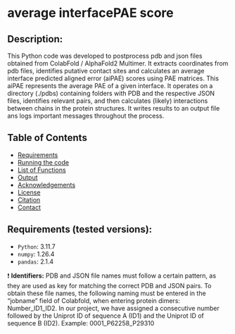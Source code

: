 # average interfacePAE score

## Description:
This Python code was developed to postprocess pdb and json files obtained from ColabFold / AlphaFold2 Multimer. 
It extracts coordinates from pdb files, identifies putative contact sites and calculates an average interface predicted aligned error (aiPAE) scores using PAE matrices. 
This aiPAE represents the average PAE of a given interface. It operates on a directory (./pdbs) containing folders with PDB and the respective JSON files, identifies relevant pairs, 
and then calculates (likely) interactions between chains in the protein structures. It writes results to an output file ans logs important messages throughout the process.<br>
## Table of Contents
- [Requirements](#requirements)
- [Running the code](#running-the-code)
- [List of Functions](#list-of-functions)
- [Output](#output)
- [Acknowledgements](#acknowledgements)
- [License](#license)
- [Citation](#citation)
- [Contact](#contact)

## Requirements (tested versions):
- `Python`: 3.11.7  
- `numpy`: 1.26.4
- `pandas`: 2.1.4
  
:exclamation: **Identifiers:**
PDB and JSON file names must follow a certain pattern, as they are used as key for matching the correct PDB and JSON pairs. 
To obtain these file names, the following naming must be entered in the “jobname” field of Colabfold, when entering protein dimers: Number_ID1_ID2. 
In our project, we have assigned a consecutive number followed by the Uniprot ID of sequence A (ID1) and the Uniprot ID of sequence B (ID2). Example: 0001_P62258_P29310
